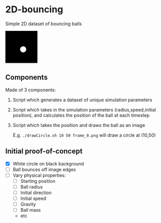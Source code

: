 # 2D-bouncing
Simple 2D dataset of bouncing balls

![](example.gif)


## Components
Made of 3 components:

1. Script which generates a dataset of unique simulation parameters

2. Script which takes in the simulation parameters (radius,speed,initial position), and calculates the position of the ball at each timestep

4. Script which takes the position and draws the ball as an image

    E.g. `./drawCircle.sh 10 50 frame_0.png` will draw a circle at (10,50)


## Initial proof-of-concept

- [x] White circle on black background
- [ ] Ball bounces off image edges
- [ ] Vary physical properties:
    - [ ] Starting position
    - [ ] Ball radius
    - [ ] Initial direction
    - [ ] Initial speed
    - [ ] Gravity
    - [ ] Ball mass
    - etc
